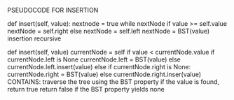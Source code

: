 PSEUDOCODE FOR INSERTION

def insert(self, value):
nextnode = true
while nextNode
if value >= self.value
nextNode = self.right
else
nextNode = self.left
nextNode = BST(value)
insertion recursive

def insert(self, value)
currentNode = self
if value < currentNode.value
if currentNode.left is None
currentNode.left = BST(value)
else
currentNode.left.insert(value)
else
if currentNode.right is None:
currentNode.right = BST(value)
else
currentNode.right.inser(value)
CONTAINS:
traverse the tree using the BST property
if the value is found, return true
return false if the BST property yields none
